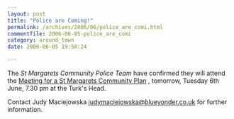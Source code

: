 ```yaml
---
layout: post
title: "Police are Coming!"
permalink: /archives/2006/06/police_are_comi.html
commentfile: 2006-06-05-police_are_comi
category: around_town
date: 2006-06-05 19:58:24

---
```


The *St Margarets Community Police Team* have confirmed they will attend the [Meeting for a St Margarets Community Plan](/event/Meeting/200605081437) , tomorrow, Tuesday 6th June, 7.30 pm at the Turk's Head.

Contact Judy Maciejowska <judymaciejowska@blueyonder.co.uk> for further information.
